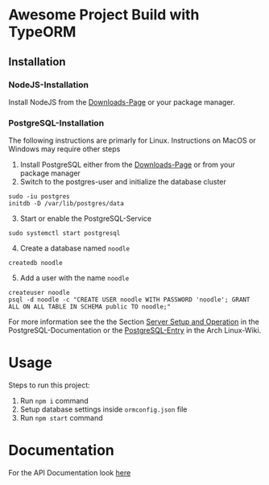 # Awesome Project Build with TypeORM
## Installation
### NodeJS-Installation
Install NodeJS from the [Downloads-Page](https://nodejs.org/en/download/) or your package manager.
### PostgreSQL-Installation
The following instructions are primarly for Linux. Instructions on MacOS or Windows may require other steps

1. Install PostgreSQL either from the [Downloads-Page](https://www.postgresql.org/download/) or from your package manager
2. Switch to the postgres-user and initialize the database cluster
```
sudo -iu postgres
initdb -D /var/lib/postgres/data
```
3. Start or enable the PostgreSQL-Service
```
sudo systemctl start postgresql
```
4. Create a database named `noodle`
```
createdb noodle
```
5. Add a user with the name `noodle`
```
createuser noodle
psql -d noodle -c "CREATE USER noodle WITH PASSWORD 'noodle'; GRANT ALL ON ALL TABLE IN SCHEMA public TO noodle;"
```

For more information see the the Section [Server Setup and Operation](https://www.postgresql.org/docs/14/runtime.html) in the PostgreSQL-Documentation or the [PostgreSQL-Entry](https://wiki.archlinux.org/title/PostgreSQL) in the Arch Linux-Wiki.

# Usage
Steps to run this project:

1. Run `npm i` command
2. Setup database settings inside `ormconfig.json` file
3. Run `npm start` command

# Documentation
For the API Documentation look [here](https://software-engineering-dhbw.github.io/noodle_backend/index.html)
